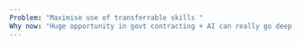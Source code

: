 ```yaml
---
Problem: "Maximise use of transferrable skills "
Why now: "Huge opportunity in govt contracting + AI can really go deep in understanding transferable skills "
---
```

